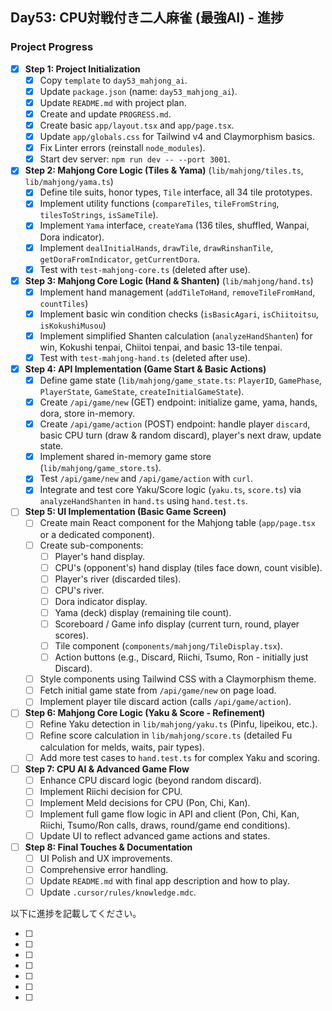 ## Day53: CPU対戦付き二人麻雀 (最強AI) - 進捗

### Project Progress

- [x] **Step 1: Project Initialization**
    - [x] Copy `template` to `day53_mahjong_ai`.
    - [x] Update `package.json` (name: `day53_mahjong_ai`).
    - [x] Update `README.md` with project plan.
    - [x] Create and update `PROGRESS.md`.
    - [x] Create basic `app/layout.tsx` and `app/page.tsx`.
    - [x] Update `app/globals.css` for Tailwind v4 and Claymorphism basics.
    - [x] Fix Linter errors (reinstall `node_modules`).
    - [x] Start dev server: `npm run dev -- --port 3001`.
- [x] **Step 2: Mahjong Core Logic (Tiles & Yama)** (`lib/mahjong/tiles.ts`, `lib/mahjong/yama.ts`)
    - [x] Define tile suits, honor types, `Tile` interface, all 34 tile prototypes.
    - [x] Implement utility functions (`compareTiles`, `tileFromString`, `tilesToStrings`, `isSameTile`).
    - [x] Implement `Yama` interface, `createYama` (136 tiles, shuffled, Wanpai, Dora indicator).
    - [x] Implement `dealInitialHands`, `drawTile`, `drawRinshanTile`, `getDoraFromIndicator`, `getCurrentDora`.
    - [x] Test with `test-mahjong-core.ts` (deleted after use).
- [x] **Step 3: Mahjong Core Logic (Hand & Shanten)** (`lib/mahjong/hand.ts`)
    - [x] Implement hand management (`addTileToHand`, `removeTileFromHand`, `countTiles`)
    - [x] Implement basic win condition checks (`isBasicAgari`, `isChiitoitsu`, `isKokushiMusou`)
    - [x] Implement simplified Shanten calculation (`analyzeHandShanten`) for win, Kokushi tenpai, Chiitoi tenpai, and basic 13-tile tenpai.
    - [x] Test with `test-mahjong-hand.ts` (deleted after use).
- [x] **Step 4: API Implementation (Game Start & Basic Actions)**
    - [x] Define game state (`lib/mahjong/game_state.ts`: `PlayerID`, `GamePhase`, `PlayerState`, `GameState`, `createInitialGameState`).
    - [x] Create `/api/game/new` (GET) endpoint: initialize game, yama, hands, dora, store in-memory.
    - [x] Create `/api/game/action` (POST) endpoint: handle player `discard`, basic CPU turn (draw & random discard), player's next draw, update state.
    - [x] Implement shared in-memory game store (`lib/mahjong/game_store.ts`).
    - [x] Test `/api/game/new` and `/api/game/action` with `curl`.
    - [x] Integrate and test core Yaku/Score logic (`yaku.ts`, `score.ts`) via `analyzeHandShanten` in `hand.ts` using `hand.test.ts`.
- [ ] **Step 5: UI Implementation (Basic Game Screen)**
    - [ ] Create main React component for the Mahjong table (`app/page.tsx` or a dedicated component).
    - [ ] Create sub-components:
        - [ ] Player's hand display.
        - [ ] CPU's (opponent's) hand display (tiles face down, count visible).
        - [ ] Player's river (discarded tiles).
        - [ ] CPU's river.
        - [ ] Dora indicator display.
        - [ ] Yama (deck) display (remaining tile count).
        - [ ] Scoreboard / Game info display (current turn, round, player scores).
        - [ ] Tile component (`components/mahjong/TileDisplay.tsx`).
        - [ ] Action buttons (e.g., Discard, Riichi, Tsumo, Ron - initially just Discard).
    - [ ] Style components using Tailwind CSS with a Claymorphism theme.
    - [ ] Fetch initial game state from `/api/game/new` on page load.
    - [ ] Implement player tile discard action (calls `/api/game/action`).
- [ ] **Step 6: Mahjong Core Logic (Yaku & Score - Refinement)**
    - [ ] Refine Yaku detection in `lib/mahjong/yaku.ts` (Pinfu, Iipeikou, etc.).
    - [ ] Refine score calculation in `lib/mahjong/score.ts` (detailed Fu calculation for melds, waits, pair types).
    - [ ] Add more test cases to `hand.test.ts` for complex Yaku and scoring.
- [ ] **Step 7: CPU AI & Advanced Game Flow**
    - [ ] Enhance CPU discard logic (beyond random discard).
    - [ ] Implement Riichi decision for CPU.
    - [ ] Implement Meld decisions for CPU (Pon, Chi, Kan).
    - [ ] Implement full game flow logic in API and client (Pon, Chi, Kan, Riichi, Tsumo/Ron calls, draws, round/game end conditions).
    - [ ] Update UI to reflect advanced game actions and states.
- [ ] **Step 8: Final Touches & Documentation**
    - [ ] UI Polish and UX improvements.
    - [ ] Comprehensive error handling.
    - [ ] Update `README.md` with final app description and how to play.
    - [ ] Update `.cursor/rules/knowledge.mdc`.

以下に進捗を記載してください。


- [ ] 
- [ ] 
- [ ] 
- [ ] 
- [ ] 
- [ ] 
- [ ] 

